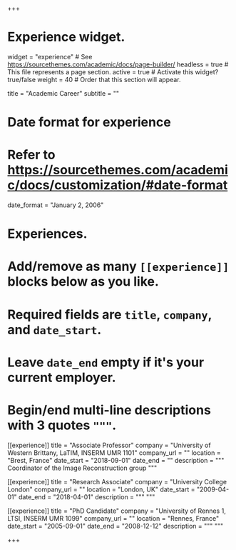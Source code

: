 +++
# Experience widget.
widget = "experience"  # See https://sourcethemes.com/academic/docs/page-builder/
headless = true  # This file represents a page section.
active = true  # Activate this widget? true/false
weight = 40  # Order that this section will appear.

title = "Academic Career"
subtitle = ""

# Date format for experience
#   Refer to https://sourcethemes.com/academic/docs/customization/#date-format
date_format = "January 2, 2006"

# Experiences.
#   Add/remove as many `[[experience]]` blocks below as you like.
#   Required fields are `title`, `company`, and `date_start`.
#   Leave `date_end` empty if it's your current employer.
#   Begin/end multi-line descriptions with 3 quotes `"""`.
[[experience]]
  title = "Associate Professor"
  company = "University of Western Brittany, LaTIM, INSERM UMR 1101"
  company_url = ""
  location = "Brest, France"
  date_start = "2018-09-01"
  date_end = ""
  description = """
  Coordinator of the Image Reconstruction group
  """

[[experience]]
  title = "Research Associate"
  company = "University College London"
  company_url = ""
  location = "London, UK"
  date_start = "2009-04-01"
  date_end = "2018-04-01"
  description = """ """

[[experience]]
  title = "PhD Candidate"
  company = "University of Rennes 1, LTSI, INSERM UMR 1099"
  company_url = ""
  location = "Rennes, France"
  date_start = "2005-09-01"
  date_end = "2008-12-12"
  description = """ """


+++
